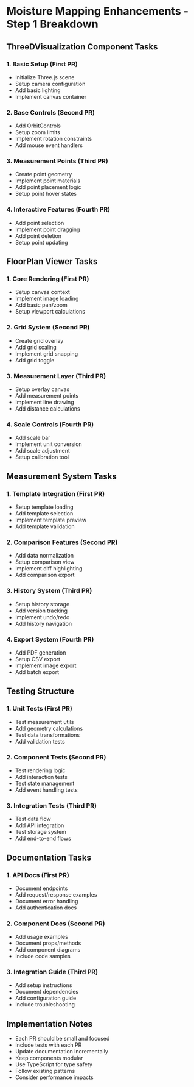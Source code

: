 # Moisture Mapping Enhancements - Step 1 Breakdown

## ThreeDVisualization Component Tasks

### 1. Basic Setup (First PR)
- Initialize Three.js scene
- Setup camera configuration
- Add basic lighting
- Implement canvas container

### 2. Base Controls (Second PR)
- Add OrbitControls
- Setup zoom limits
- Implement rotation constraints
- Add mouse event handlers

### 3. Measurement Points (Third PR)
- Create point geometry
- Implement point materials
- Add point placement logic
- Setup point hover states

### 4. Interactive Features (Fourth PR)
- Add point selection
- Implement point dragging
- Add point deletion
- Setup point updating

## FloorPlan Viewer Tasks

### 1. Core Rendering (First PR)
- Setup canvas context
- Implement image loading
- Add basic pan/zoom
- Setup viewport calculations

### 2. Grid System (Second PR)
- Create grid overlay
- Add grid scaling
- Implement grid snapping
- Add grid toggle

### 3. Measurement Layer (Third PR)
- Setup overlay canvas
- Add measurement points
- Implement line drawing
- Add distance calculations

### 4. Scale Controls (Fourth PR)
- Add scale bar
- Implement unit conversion
- Add scale adjustment
- Setup calibration tool

## Measurement System Tasks

### 1. Template Integration (First PR)
- Setup template loading
- Add template selection
- Implement template preview
- Add template validation

### 2. Comparison Features (Second PR)
- Add data normalization
- Setup comparison view
- Implement diff highlighting
- Add comparison export

### 3. History System (Third PR)
- Setup history storage
- Add version tracking
- Implement undo/redo
- Add history navigation

### 4. Export System (Fourth PR)
- Add PDF generation
- Setup CSV export
- Implement image export
- Add batch export

## Testing Structure

### 1. Unit Tests (First PR)
- Test measurement utils
- Add geometry calculations
- Test data transformations
- Add validation tests

### 2. Component Tests (Second PR)
- Test rendering logic
- Add interaction tests
- Test state management
- Add event handling tests

### 3. Integration Tests (Third PR)
- Test data flow
- Add API integration
- Test storage system
- Add end-to-end flows

## Documentation Tasks

### 1. API Docs (First PR)
- Document endpoints
- Add request/response examples
- Document error handling
- Add authentication docs

### 2. Component Docs (Second PR)
- Add usage examples
- Document props/methods
- Add component diagrams
- Include code samples

### 3. Integration Guide (Third PR)
- Add setup instructions
- Document dependencies
- Add configuration guide
- Include troubleshooting

## Implementation Notes
- Each PR should be small and focused
- Include tests with each PR
- Update documentation incrementally
- Keep components modular
- Use TypeScript for type safety
- Follow existing patterns
- Consider performance impacts
